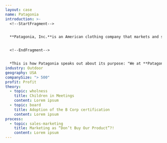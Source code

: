 ```yaml
---
layout: case
name: Patagonia
introduction: >-
  <!--StartFragment-->


  **Patagonia, Inc.**is an American clothing company that markets and sells[outdoor](https://en.wikipedia.org/wiki/Outdoor "Outdoor")clothing. The company was founded by[Yvon Chouinard](https://en.wikipedia.org/wiki/Yvon_Chouinard "Yvon Chouinard")in 1973 and is based in[Ventura, California](https://en.wikipedia.org/wiki/Ventura,_California "Ventura, California").[\[1]](https://en.wikipedia.org/wiki/Patagonia,_Inc.#cite_note-1)Its logo is the outline of[Mount Fitz Roy](https://en.wikipedia.org/wiki/Mount_Fitz_Roy "Mount Fitz Roy"), the border between[Chile](https://en.wikipedia.org/wiki/Chile "Chile")and[Argentina](https://en.wikipedia.org/wiki/Argentina "Argentina"), in the region of[Patagonia](https://en.wikipedia.org/wiki/Patagonia "Patagonia").


  <!--EndFragment-->


  *This is how Patagonia speaks out about its purpose: "We at **Patagonia** know that all life on earth is threatened with extinction. We make it our goal to use all our resources to do something about it: our company, our investments, our voice and our imagination."*
industry: Outdoor
geography: USA
companySize: "> 500"
profit: Profit
theory:
  - topic: wholness
    title: Children in Meetings
    content: Lorem ipsum
  - topic: board
    title: Adoption of the B Corp certification
    content: Lorem ipsum
process:
  - topic: sales-marketing
    title: Marketing as “Don’t Buy Our Product”?!
    content: Lorem ipsum
---
```

